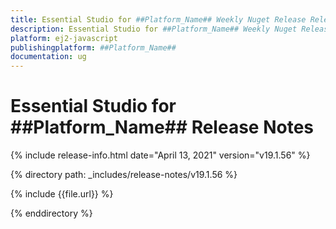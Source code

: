 ```yaml
---
title: Essential Studio for ##Platform_Name## Weekly Nuget Release Release Notes  
description: Essential Studio for ##Platform_Name## Weekly Nuget Release Release Notes  
platform: ej2-javascript
publishingplatform: ##Platform_Name##
documentation: ug
---
```


# Essential Studio for  ##Platform_Name##  Release Notes  

{% include release-info.html date="April 13, 2021"   version="v19.1.56"  %} 

{% directory path: _includes/release-notes/v19.1.56 %}

{% include {{file.url}} %}

{% enddirectory %}
